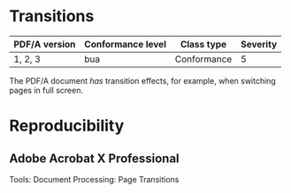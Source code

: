 # Transitions

| PDF/A version | Conformance level | Class type  | Severity |
| ------------- | ----------------- | ----------  | -------- |
| 1, 2, 3       | bua               | Conformance | 5        |

The PDF/A document _has_ transition effects, for example, when switching pages in full screen.

# Reproducibility
## Adobe Acrobat X Professional
Tools: Document Processing: Page Transitions